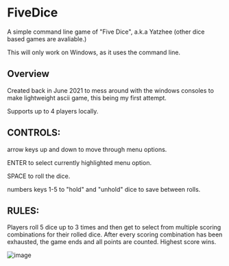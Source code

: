 # FiveDice
 A simple command line game of "Five Dice", a.k.a Yatzhee (other dice based games are avaliable.)
 
 This will only work on Windows, as it uses the command line.

## Overview
Created back in June 2021 to mess around with the windows consoles to make lightweight ascii game, this being my first attempt.

Supports up to 4 players locally.

## CONTROLS:

arrow keys up and down to move through menu options.

ENTER to select currently highlighted menu option.

SPACE to roll the dice.

numbers keys 1-5 to "hold" and "unhold" dice to save between rolls.

## RULES:

Players roll 5 dice up to 3 times and then get to select from multiple scoring combinations for their rolled dice. After every scoring combination has been exhausted, the game ends and all points are counted. Highest score wins.

![image](https://user-images.githubusercontent.com/57671477/161688932-d7caa398-2cac-4197-8d53-06f26a3699a8.png)
